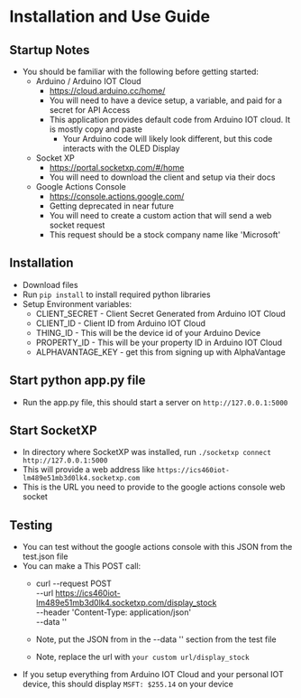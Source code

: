 # Installation and Use Guide
## Startup Notes
 - You should be familiar with the following before getting started:
    - Arduino / Arduino IOT Cloud
        - https://cloud.arduino.cc/home/
        - You will need to have a device setup, a variable, and paid for a secret for API Access
        - This application provides default code from Arduino IOT cloud. It is mostly copy and paste
            - Your Arduino code will likely look different, but this code interacts with the OLED Display
    - Socket XP
        - https://portal.socketxp.com/#/home
        - You will need to download the client and setup via their docs
    - Google Actions Console
        - https://console.actions.google.com/
        - Getting deprecated in near future
        - You will need to create a custom action that will send a web socket request
        - This request should be a stock company name like 'Microsoft'

## Installation
 - Download files
 - Run `pip install` to install required python libraries
 - Setup Environment variables:
    - CLIENT_SECRET - Client Secret Generated from Arduino IOT Cloud
    - CLIENT_ID - Client ID from Arduino IOT Cloud
    - THING_ID - This will be the device id of your Arduino Device
    - PROPERTY_ID - This will be your property ID in Arduino IOT Cloud
    - ALPHAVANTAGE_KEY - get this from signing up with AlphaVantage

## Start python app.py file
 - Run the app.py file, this should start a server on `http://127.0.0.1:5000`

## Start SocketXP
 - In directory where SocketXP was installed, run `./socketxp connect http://127.0.0.1:5000`
 - This will provide a web address like `https://ics460iot-lm489e51mb3d0lk4.socketxp.com`
 - This is the URL you need to provide to the google actions console web socket
 
## Testing
 - You can test without the google actions console with this JSON from the test.json file
 - You can make a This POST call:
    - curl --request POST \
    --url https://ics460iot-lm489e51mb3d0lk4.socketxp.com/display_stock \
    --header 'Content-Type: application/json' \
    --data ''
    
    - Note, put the JSON from in the --data '' section from the test file
    - Note, replace the url with `your custom url/display_stock`
 - If you setup everything from Arduino IOT Cloud and your personal IOT device, this should display
 `MSFT: $255.14` on your device
